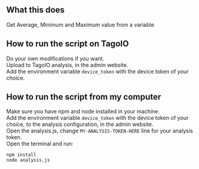 ## What this does
Get Average, Minimum and Maximum value from a variable

## How to run the script on TagoIO
Do your own modifications if you want.<br>
Upload to TagoIO analysis, in the admin website.<br>
Add the environment variable `device_token` with the device token of your choice.

## How to run the script from my computer
Make sure you have npm and node installed in your machine.<br>
Add the environment variable `device_token` with the device token of your choice, to the analysis configuration, in the admin website.<br>
Open the analysis.js, change `MY-ANALYSIS-TOKEN-HERE` line for your analysis token.<br>
Open the terminal and run:

`npm install`<br>
`node analysis.js`
